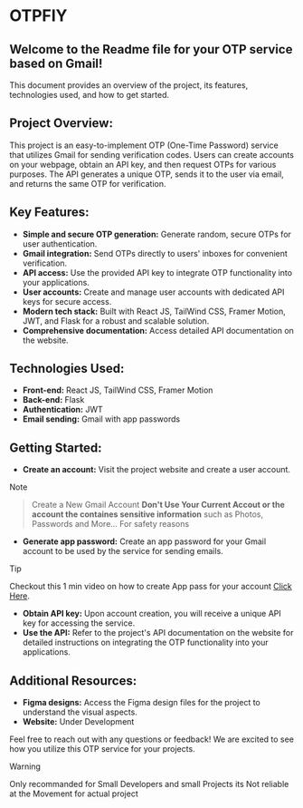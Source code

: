 # OTPFIY
## Welcome to the Readme file for your OTP service based on Gmail!

This document provides an overview of the project, its features, technologies used, and how to get started.

## Project Overview:

This project is an easy-to-implement OTP (One-Time Password) service that utilizes Gmail for sending verification codes. Users can create accounts on your webpage, obtain an API key, and then request OTPs for various purposes. The API generates a unique OTP, sends it to the user via email, and returns the same OTP for verification.

## Key Features:

   + **Simple and secure OTP generation:** Generate random, secure OTPs for user authentication.
   + **Gmail integration:** Send OTPs directly to users' inboxes for convenient verification.
   + **API access:** Use the provided API key to integrate OTP functionality into your applications.
   + **User accounts:** Create and manage user accounts with dedicated API keys for secure access.
   + **Modern tech stack:** Built with React JS, TailWind CSS, Framer Motion, JWT, and Flask for a robust and scalable solution.
   + **Comprehensive documentation:** Access detailed API documentation on the website.

## Technologies Used:

   + **Front-end:** React JS, TailWind CSS, Framer Motion
   + **Back-end:** Flask
   + **Authentication:** JWT
   + **Email sending:** Gmail with app passwords
## Getting Started:

   + **Create an account:** Visit the project website and create a user account.
>[!NOTE]
>>Create a New Gmail Account **Don't Use Your Current Accout or the account the containes sensitive information** such as Photos, Passwords and More... For safety reasons
     
   + **Generate app password:** Create an app password for your Gmail account to be used by the service for sending emails.
>[!TIP]
> Checkout this 1 min video on how to create App pass for your account [Click Here](https://www.youtube.com/watch?v=lSURGX0JHbA).
   + **Obtain API key:** Upon account creation, you will receive a unique API key for accessing the service.
   + **Use the API:** Refer to the project's API documentation on the website for detailed instructions on integrating the OTP functionality into your applications.

## Additional Resources:

  + **Figma designs:** Access the Figma design files for the project to understand the visual aspects.
  + **Website:** Under Development

Feel free to reach out with any questions or feedback! We are excited to see how you utilize this OTP service for your projects.
>[!WARNING]
>Only recommanded for Small Developers and small Projects its Not reliable at the Movement for actual project
